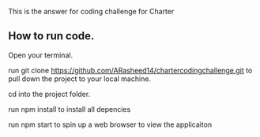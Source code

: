 This is the answer for coding challenge for Charter

## How to run code.

Open your terminal.

run git clone https://github.com/ARasheed14/chartercodingchallenge.git to pull down the project to your local machine.

cd into the project folder.

run npm install to install all depencies

run npm start to spin up a web browser to view the applicaiton